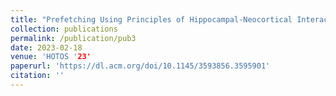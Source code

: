 ```yaml
---
title: "Prefetching Using Principles of Hippocampal-Neocortical Interaction."
collection: publications
permalink: /publication/pub3
date: 2023-02-18
venue: 'HOTOS '23'
paperurl: 'https://dl.acm.org/doi/10.1145/3593856.3595901'
citation: ''
---
```

